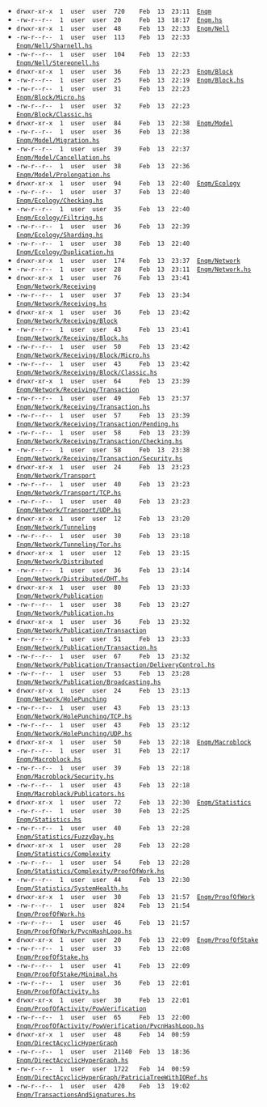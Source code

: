 
*  ```drwxr-xr-x  1  user  user  720    Feb  13  23:11  ```[``Enqm``](Enqm)
*  ```-rw-r--r--  1  user  user  20     Feb  13  18:17  ```[``Enqm.hs``](Enqm.hs)
*  ```drwxr-xr-x  1  user  user  48     Feb  13  22:33  ```[``Enqm/Nell``](Enqm/Nell)
*  ```-rw-r--r--  1  user  user  113    Feb  13  22:33  ```[``Enqm/Nell/Sharnell.hs``](Enqm/Nell/Sharnell.hs)
*  ```-rw-r--r--  1  user  user  104    Feb  13  22:33  ```[``Enqm/Nell/Stereonell.hs``](Enqm/Nell/Stereonell.hs)
*  ```drwxr-xr-x  1  user  user  36     Feb  13  22:23  ```[``Enqm/Block``](Enqm/Block)
*  ```-rw-r--r--  1  user  user  25     Feb  13  22:19  ```[``Enqm/Block.hs``](Enqm/Block.hs)
*  ```-rw-r--r--  1  user  user  31     Feb  13  22:23  ```[``Enqm/Block/Micro.hs``](Enqm/Block/Micro.hs)
*  ```-rw-r--r--  1  user  user  32     Feb  13  22:23  ```[``Enqm/Block/Classic.hs``](Enqm/Block/Classic.hs)
*  ```drwxr-xr-x  1  user  user  84     Feb  13  22:38  ```[``Enqm/Model``](Enqm/Model)
*  ```-rw-r--r--  1  user  user  36     Feb  13  22:38  ```[``Enqm/Model/Migration.hs``](Enqm/Model/Migration.hs)
*  ```-rw-r--r--  1  user  user  39     Feb  13  22:37  ```[``Enqm/Model/Cancellation.hs``](Enqm/Model/Cancellation.hs)
*  ```-rw-r--r--  1  user  user  38     Feb  13  22:36  ```[``Enqm/Model/Prolongation.hs``](Enqm/Model/Prolongation.hs)
*  ```drwxr-xr-x  1  user  user  94     Feb  13  22:40  ```[``Enqm/Ecology``](Enqm/Ecology)
*  ```-rw-r--r--  1  user  user  37     Feb  13  22:40  ```[``Enqm/Ecology/Checking.hs``](Enqm/Ecology/Checking.hs)
*  ```-rw-r--r--  1  user  user  35     Feb  13  22:40  ```[``Enqm/Ecology/Filtring.hs``](Enqm/Ecology/Filtring.hs)
*  ```-rw-r--r--  1  user  user  36     Feb  13  22:39  ```[``Enqm/Ecology/Sharding.hs``](Enqm/Ecology/Sharding.hs)
*  ```-rw-r--r--  1  user  user  38     Feb  13  22:40  ```[``Enqm/Ecology/Duplication.hs``](Enqm/Ecology/Duplication.hs)
*  ```drwxr-xr-x  1  user  user  174    Feb  13  23:37  ```[``Enqm/Network``](Enqm/Network)
*  ```-rw-r--r--  1  user  user  28     Feb  13  23:11  ```[``Enqm/Network.hs``](Enqm/Network.hs)
*  ```drwxr-xr-x  1  user  user  76     Feb  13  23:41  ```[``Enqm/Network/Receiving``](Enqm/Network/Receiving)
*  ```-rw-r--r--  1  user  user  37     Feb  13  23:34  ```[``Enqm/Network/Receiving.hs``](Enqm/Network/Receiving.hs)
*  ```drwxr-xr-x  1  user  user  36     Feb  13  23:42  ```[``Enqm/Network/Receiving/Block``](Enqm/Network/Receiving/Block)
*  ```-rw-r--r--  1  user  user  43     Feb  13  23:41  ```[``Enqm/Network/Receiving/Block.hs``](Enqm/Network/Receiving/Block.hs)
*  ```-rw-r--r--  1  user  user  50     Feb  13  23:42  ```[``Enqm/Network/Receiving/Block/Micro.hs``](Enqm/Network/Receiving/Block/Micro.hs)
*  ```-rw-r--r--  1  user  user  43     Feb  13  23:42  ```[``Enqm/Network/Receiving/Block/Classic.hs``](Enqm/Network/Receiving/Block/Classic.hs)
*  ```drwxr-xr-x  1  user  user  64     Feb  13  23:39  ```[``Enqm/Network/Receiving/Transaction``](Enqm/Network/Receiving/Transaction)
*  ```-rw-r--r--  1  user  user  49     Feb  13  23:37  ```[``Enqm/Network/Receiving/Transaction.hs``](Enqm/Network/Receiving/Transaction.hs)
*  ```-rw-r--r--  1  user  user  57     Feb  13  23:39  ```[``Enqm/Network/Receiving/Transaction/Pending.hs``](Enqm/Network/Receiving/Transaction/Pending.hs)
*  ```-rw-r--r--  1  user  user  58     Feb  13  23:39  ```[``Enqm/Network/Receiving/Transaction/Checking.hs``](Enqm/Network/Receiving/Transaction/Checking.hs)
*  ```-rw-r--r--  1  user  user  58     Feb  13  23:38  ```[``Enqm/Network/Receiving/Transaction/Security.hs``](Enqm/Network/Receiving/Transaction/Security.hs)
*  ```drwxr-xr-x  1  user  user  24     Feb  13  23:23  ```[``Enqm/Network/Transport``](Enqm/Network/Transport)
*  ```-rw-r--r--  1  user  user  40     Feb  13  23:23  ```[``Enqm/Network/Transport/TCP.hs``](Enqm/Network/Transport/TCP.hs)
*  ```-rw-r--r--  1  user  user  40     Feb  13  23:23  ```[``Enqm/Network/Transport/UDP.hs``](Enqm/Network/Transport/UDP.hs)
*  ```drwxr-xr-x  1  user  user  12     Feb  13  23:20  ```[``Enqm/Network/Tunneling``](Enqm/Network/Tunneling)
*  ```-rw-r--r--  1  user  user  30     Feb  13  23:18  ```[``Enqm/Network/Tunneling/Tor.hs``](Enqm/Network/Tunneling/Tor.hs)
*  ```drwxr-xr-x  1  user  user  12     Feb  13  23:15  ```[``Enqm/Network/Distributed``](Enqm/Network/Distributed)
*  ```-rw-r--r--  1  user  user  36     Feb  13  23:14  ```[``Enqm/Network/Distributed/DHT.hs``](Enqm/Network/Distributed/DHT.hs)
*  ```drwxr-xr-x  1  user  user  80     Feb  13  23:33  ```[``Enqm/Network/Publication``](Enqm/Network/Publication)
*  ```-rw-r--r--  1  user  user  38     Feb  13  23:27  ```[``Enqm/Network/Publication.hs``](Enqm/Network/Publication.hs)
*  ```drwxr-xr-x  1  user  user  36     Feb  13  23:32  ```[``Enqm/Network/Publication/Transaction``](Enqm/Network/Publication/Transaction)
*  ```-rw-r--r--  1  user  user  51     Feb  13  23:33  ```[``Enqm/Network/Publication/Transaction.hs``](Enqm/Network/Publication/Transaction.hs)
*  ```-rw-r--r--  1  user  user  67     Feb  13  23:32  ```[``Enqm/Network/Publication/Transaction/DeliveryControl.hs``](Enqm/Network/Publication/Transaction/DeliveryControl.hs)
*  ```-rw-r--r--  1  user  user  53     Feb  13  23:28  ```[``Enqm/Network/Publication/Broadcasting.hs``](Enqm/Network/Publication/Broadcasting.hs)
*  ```drwxr-xr-x  1  user  user  24     Feb  13  23:13  ```[``Enqm/Network/HolePunching``](Enqm/Network/HolePunching)
*  ```-rw-r--r--  1  user  user  43     Feb  13  23:13  ```[``Enqm/Network/HolePunching/TCP.hs``](Enqm/Network/HolePunching/TCP.hs)
*  ```-rw-r--r--  1  user  user  43     Feb  13  23:12  ```[``Enqm/Network/HolePunching/UDP.hs``](Enqm/Network/HolePunching/UDP.hs)
*  ```drwxr-xr-x  1  user  user  50     Feb  13  22:18  ```[``Enqm/Macroblock``](Enqm/Macroblock)
*  ```-rw-r--r--  1  user  user  31     Feb  13  22:17  ```[``Enqm/Macroblock.hs``](Enqm/Macroblock.hs)
*  ```-rw-r--r--  1  user  user  39     Feb  13  22:18  ```[``Enqm/Macroblock/Security.hs``](Enqm/Macroblock/Security.hs)
*  ```-rw-r--r--  1  user  user  43     Feb  13  22:18  ```[``Enqm/Macroblock/Publicators.hs``](Enqm/Macroblock/Publicators.hs)
*  ```drwxr-xr-x  1  user  user  72     Feb  13  22:30  ```[``Enqm/Statistics``](Enqm/Statistics)
*  ```-rw-r--r--  1  user  user  30     Feb  13  22:25  ```[``Enqm/Statistics.hs``](Enqm/Statistics.hs)
*  ```-rw-r--r--  1  user  user  40     Feb  13  22:28  ```[``Enqm/Statistics/FuzzyDay.hs``](Enqm/Statistics/FuzzyDay.hs)
*  ```drwxr-xr-x  1  user  user  28     Feb  13  22:28  ```[``Enqm/Statistics/Complexity``](Enqm/Statistics/Complexity)
*  ```-rw-r--r--  1  user  user  54     Feb  13  22:28  ```[``Enqm/Statistics/Complexity/ProofOfWork.hs``](Enqm/Statistics/Complexity/ProofOfWork.hs)
*  ```-rw-r--r--  1  user  user  44     Feb  13  22:30  ```[``Enqm/Statistics/SystemHealth.hs``](Enqm/Statistics/SystemHealth.hs)
*  ```drwxr-xr-x  1  user  user  30     Feb  13  21:57  ```[``Enqm/ProofOfWork``](Enqm/ProofOfWork)
*  ```-rw-r--r--  1  user  user  824    Feb  13  21:54  ```[``Enqm/ProofOfWork.hs``](Enqm/ProofOfWork.hs)
*  ```-rw-r--r--  1  user  user  46     Feb  13  21:57  ```[``Enqm/ProofOfWork/PvcnHashLoop.hs``](Enqm/ProofOfWork/PvcnHashLoop.hs)
*  ```drwxr-xr-x  1  user  user  20     Feb  13  22:09  ```[``Enqm/ProofOfStake``](Enqm/ProofOfStake)
*  ```-rw-r--r--  1  user  user  33     Feb  13  22:08  ```[``Enqm/ProofOfStake.hs``](Enqm/ProofOfStake.hs)
*  ```-rw-r--r--  1  user  user  41     Feb  13  22:09  ```[``Enqm/ProofOfStake/Minimal.hs``](Enqm/ProofOfStake/Minimal.hs)
*  ```-rw-r--r--  1  user  user  36     Feb  13  22:01  ```[``Enqm/ProofOfActivity.hs``](Enqm/ProofOfActivity.hs)
*  ```drwxr-xr-x  1  user  user  30     Feb  13  22:01  ```[``Enqm/ProofOfActivity/PowVerification``](Enqm/ProofOfActivity/PowVerification)
*  ```-rw-r--r--  1  user  user  65     Feb  13  22:00  ```[``Enqm/ProofOfActivity/PowVerification/PvcnHashLoop.hs``](Enqm/ProofOfActivity/PowVerification/PvcnHashLoop.hs)
*  ```drwxr-xr-x  1  user  user  48     Feb  14  00:59  ```[``Enqm/DirectAcyclicHyperGraph``](Enqm/DirectAcyclicHyperGraph)
*  ```-rw-r--r--  1  user  user  21140  Feb  13  18:36  ```[``Enqm/DirectAcyclicHyperGraph.hs``](Enqm/DirectAcyclicHyperGraph.hs)
*  ```-rw-r--r--  1  user  user  1722   Feb  14  00:59  ```[``Enqm/DirectAcyclicHyperGraph/PatriciaTreeWithIORef.hs``](Enqm/DirectAcyclicHyperGraph/PatriciaTreeWithIORef.hs)
*  ```-rw-r--r--  1  user  user  420    Feb  13  19:02  ```[``Enqm/TransactionsAndSignatures.hs``](Enqm/TransactionsAndSignatures.hs)
